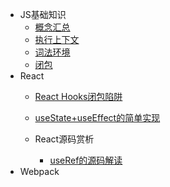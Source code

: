 - JS基础知识
  - [概念汇总](JS基础知识/概念汇总.md)
  - [ 执行上下文](JS基础知识/执行上下文.md)
  - [词法环境](JS基础知识/词法环境.md)
  - [闭包](JS基础知识/闭包.md)
- React
  - [React Hooks闭包陷阱](React/React-Hooks闭包陷阱.md)
  - [useState+useEffect的简单实现](React/useState+useEffect的简单实现.md)

  - React源码赏析
    - [useRef的源码解读](React/React源码赏析/useRef的源码解读.md)
- Webpack
